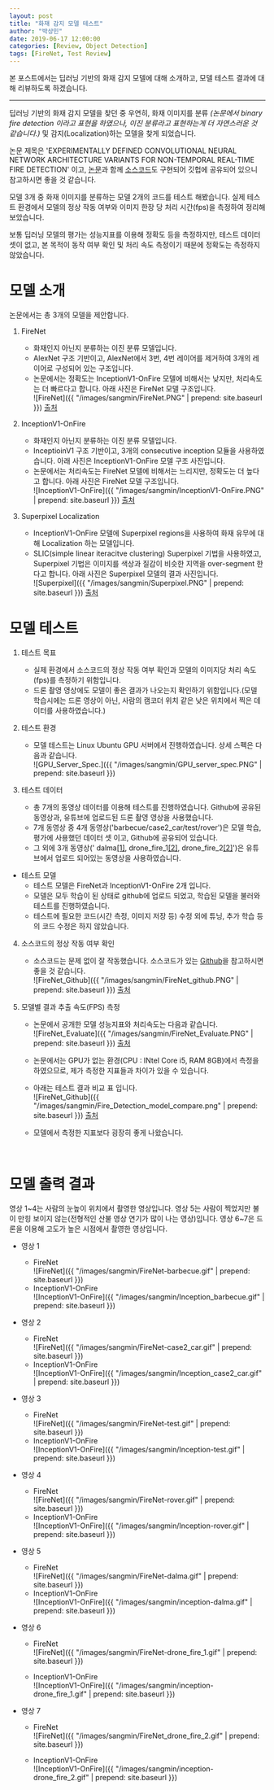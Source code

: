 ```yaml
---
layout: post
title: "화재 감지 모델 테스트"
author: "박상민"
date: 2019-06-17 12:00:00
categories: [Review, Object Detection]
tags: [FireNet, Test Review]
---
```


본 포스트에서는 딥러닝 기반의 화재 감지 모델에 대해 소개하고, 모델 테스트 결과에 대해 리뷰하도록 하겠습니다.

---


딥러닝 기반의 화재 감지 모델을 찾던 중 우연히, 화재 이미지를 분류 *(논문에서 binary fire detection 이라고 표현을 하였으나, 이진 분류라고 표현하는게 더 자연스러운 것 같습니다.)* 및 감지(Localization)하는 모델을 찾게 되었습니다.

논문 제목은 'EXPERIMENTALLY DEFINED CONVOLUTIONAL NEURAL NETWORK ARCHITECTURE VARIANTS FOR NON-TEMPORAL REAL-TIME FIRE DETECTION' 이고, [논문](https://breckon.org/toby/publications/papers/dunnings18fire.pdf)과 함께 [소스코드](https://github.com/tobybreckon/fire-detection-cnn)도 구현되어 깃헙에 공유되어 있으니 참고하시면 좋을 것 같습니다.

모델 3개 중 화재 이미지를 분류하는 모델 2개의 코드를 테스트 해봤습니다. 실제 테스트 환경에서 모델의 정상 작동 여부와 이미지 한장 당 처리 시간(fps)을 측정하여 정리해보았습니다.

보통 딥러닝 모델의 평가는 성능지표를 이용해 정확도 등을 측정하지만, 테스트 데이터 셋이 없고, 본 목적이 동작 여부 확인 및 처리 속도 측정이기 때문에 정확도는 측정하지 않았습니다.
<br>

# 모델 소개

논문에서는 총 3개의 모델을 제안합니다. 

1. FireNet 
    * 화재인지 아닌지 분류하는 이진 분류 모델입니다.
    * AlexNet 구조 기반이고, AlexNet에서 3번, 4번 레이어를 제거하여 3개의 레이어로 구성되어 있는 구조입니다. 
    * 논문에서는 정확도는 InceptionV1-OnFire 모델에 비해서는 낮지만, 처리속도는 더 빠르다고 합니다. 아래 사진은 FireNet 모델 구조입니다.  
        ![FireNet]({{ "/images/sangmin/FireNet.PNG" | prepend: site.baseurl }}) [출처](https://breckon.org/toby/publications/papers/dunnings18fire.pdf)
 
2. InceptionV1-OnFire 
    * 화재인지 아닌지 분류하는 이진 분류 모델입니다.
    * InceptioinV1 구조 기반이고, 3개의 consecutive inception 모듈을 사용하였습니다. 아래 사진은 InceptionV1-OnFire 모델 구조 사진입니다.
    * 논문에서는 처리속도는 FireNet 모델에 비해서는 느리지만, 정확도는 더 높다고 합니다. 아래 사진은 FireNet 모델 구조입니다.  
        ![InceptionV1-OnFire]({{ "/images/sangmin/InceptionV1-OnFire.PNG" | prepend: site.baseurl }})
        [출처](https://breckon.org/toby/publications/papers/dunnings18fire.pdf)


3. Superpixel Localization
    * InceptionV1-OnFire 모델에 Superpixel regions을 사용하여 화재 유무에 대해 Localization 하는 모델입니다.
    * SLIC(simple linear iteracitve clustering) Superpixel 기법을 사용하였고, Superpixel 기법은 이미지를 색상과 질감이 비슷한 지역을 over-segment 한다고 합니다. 아래 사진은 Superpixel 모델의 결과 사진입니다.  
        ![Superpixel]({{ "/images/sangmin/Superpixel.PNG" | prepend: site.baseurl }})
        [출처](https://breckon.org/toby/publications/papers/dunnings18fire.pdf)

# 모델 테스트

1. 테스트 목표
    * 실제 환경에서 소스코드의 정상 작동 여부 확인과 모델의 이미지당 처리 속도(fps)를 측정하기 위함입니다.
    * 드론 촬영 영상에도 모델이 좋은 결과가 나오는지 확인하기 위함입니다.(모델 학습시에는 드론 영상이 아닌, 사람의 캠코더 위치 같은 낮은 위치에서 찍은 데이터를 사용하였습니다.)

2. 테스트 환경
    * 모델 테스트는 Linux Ubuntu GPU 서버에서 진행하였습니다. 상세 스펙은 다음과 같습니다.  
        ![GPU_Server_Spec.]({{ "/images/sangmin/GPU_server_spec.PNG" | prepend: site.baseurl }})

3. 테스트 데이터
    * 총 7개의 동영상 데이터를 이용해 테스트를 진행하였습니다. Github에 공유된 동영상과, 유튜브에 업로드된 드론 촬영 영상을 사용했습니다.
    * 7개 동영상 중 4개 동영상('barbecue/case2_car/test/rover')은 모델 학습, 평가에 사용했던 데이터 셋 이고, Github에 공유되어 있습니다.
    * 그 외에 3개 동영상('
    dalma[[1]](https://www.kaggle.com/csjcsj7477/firedetectionmodelkeras-for-video#dalma_400240.mp4), 
    drone_fire_1[[2]](https://www.youtube.com/watch?v=MyaHvSwiFuo&t=1222s), 
    drone_fire_2[[2]](https://www.youtube.com/watch?v=MyaHvSwiFuo&t=1222s)')은 유튜브에서 업로드 되어있는 동영상을 사용하였습니다.

* 테스트 모델
    * 테스트 모델은 FireNet과 InceptionV1-OnFire 2개 입니다.
    * 모델은 모두 학습이 된 상태로 github에 업로드 되었고, 학습된 모델을 불러와 테스트를 진행하였습니다.
    * 테스트에 필요한 코드(시간 측정, 이미지 저장 등) 수정 외에 튜닝, 추가 학습 등의 코드 수정은 하지 않았습니다.

4. 소스코드의 정상 작동 여부 확인 
    * 소스코드는 문제 없이 잘 작동했습니다. 소스코드가 있는 [Github](https://github.com/tobybreckon/fire-detection-cnn)을 참고하시면 좋을 것 같습니다.  
        ![FireNet_Github]({{ "/images/sangmin/FireNet_github.PNG" | prepend: site.baseurl }}) [출처](https://github.com/tobybreckon/fire-detection-cnn)
    

5. 모델별 결과 추출 속도(FPS) 측정
    * 논문에서 공개한 모델 성능지표와 처리속도는 다음과 같습니다.  
        ![FireNet_Evaluate]({{ "/images/sangmin/FireNet_Evaluate.PNG" | prepend: site.baseurl }}) [출처](https://breckon.org/toby/publications/papers/dunnings18fire.pdf)
    * 논문에서는 GPU가 없는 환경(CPU : INtel Core i5, RAM 8GB)에서 측정을 하였으므로, 제가 측정한 지표들과 차이가 있을 수 있습니다.

    * 아래는 테스트 결과 비교 표 입니다.  
        ![FireNet_Github]({{ "/images/sangmin/Fire_Detection_model_compare.png" | prepend: site.baseurl }})  [출처](https://breckon.org/toby/publications/papers/dunnings18fire.pdf)
    * 모델에서 측정한 지표보다 굉장히 좋게 나왔습니다. 

<br>

# 모델 출력 결과

영상 1~4는 사람의 눈높이 위치에서 촬영한 영상입니다. 
영상 5는 사람이 찍었지만 불 이 만힝 보이지 않는(전형적인 산불 영상 연기가 많이 나는 영상)입니다. 
영상 6~7은 드론을 이용해 고도가 높은 시점에서 촬영한 영상입니다.

* 영상 1
    * FireNet  
        ![FireNet]({{ "/images/sangmin/FireNet-barbecue.gif" | prepend: site.baseurl }}) 
    * InceptionV1-OnFire  
        ![InceptionV1-OnFire]({{ "/images/sangmin/Inception_barbecue.gif" | prepend: site.baseurl }}) 

* 영상 2
    * FireNet  
        ![FireNet]({{ "/images/sangmin/FireNet-case2_car.gif" | prepend: site.baseurl }}) 
    * InceptionV1-OnFire  
        ![InceptionV1-OnFire]({{ "/images/sangmin/Inception_case2_car.gif" | prepend: site.baseurl }}) 

* 영상 3
    * FireNet  
        ![FireNet]({{ "/images/sangmin/FireNet-test.gif" | prepend: site.baseurl }}) 
    * InceptionV1-OnFire   
        ![InceptionV1-OnFire]({{ "/images/sangmin/Inception-test.gif" | prepend: site.baseurl }}) 

* 영상 4
    * FireNet  
        ![FireNet]({{ "/images/sangmin/FireNet-rover.gif" | prepend: site.baseurl }}) 
    * InceptionV1-OnFire  
        ![InceptionV1-OnFire]({{ "/images/sangmin/Inception-rover.gif" | prepend: site.baseurl }}) 


* 영상 5
    * FireNet  
        ![FireNet]({{ "/images/sangmin/FireNet-dalma.gif" | prepend: site.baseurl }}) 
    * InceptionV1-OnFire  
        ![InceptionV1-OnFire]({{ "/images/sangmin/inception-dalma.gif" | prepend: site.baseurl }}) 

* 영상 6
    * FireNet  
        ![FireNet]({{ "/images/sangmin/FireNet-drone_fire_1.gif" | prepend: site.baseurl }}) 

    * InceptionV1-OnFire  
        ![InceptionV1-OnFire]({{ "/images/sangmin/inception-drone_fire_1.gif" | prepend: site.baseurl }}) 

* 영상 7
    * FireNet  
        ![FireNet]({{ "/images/sangmin/FireNet_drone_fire_2.gif" | prepend: site.baseurl }}) 

    * InceptionV1-OnFire  
        ![InceptionV1-OnFire]({{ "/images/sangmin/inception-drone_fire_2.gif" | prepend: site.baseurl }}) 




